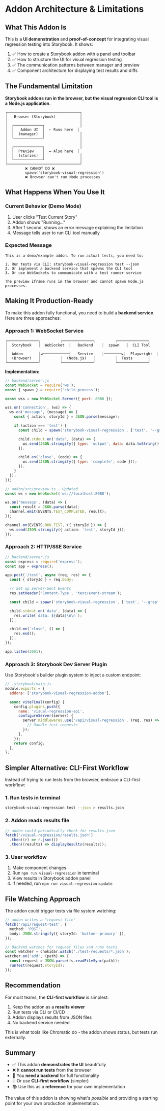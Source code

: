 # Addon Architecture & Limitations

## What This Addon Is

This is a **UI demonstration** and **proof-of-concept** for integrating visual regression testing into Storybook. It shows:

1. ✅ How to create a Storybook addon with a panel and toolbar
2. ✅ How to structure the UI for visual regression testing
3. ✅ The communication patterns between manager and preview
4. ✅ Component architecture for displaying test results and diffs

## The Fundamental Limitation

**Storybook addons run in the browser, but the visual regression CLI tool is a Node.js application.**

```
┌─────────────────────────────────┐
│   Browser (Storybook)           │
│                                 │
│  ┌─────────────┐                │
│  │   Addon UI  │  ← Runs here  │
│  │  (manager)  │                │
│  └─────────────┘                │
│                                 │
│  ┌─────────────┐                │
│  │  Preview    │  ← Also here  │
│  │  (stories)  │                │
│  └─────────────┘                │
└─────────────────────────────────┘
         ❌ CANNOT DO ❌
         spawn('storybook-visual-regression')
         ❌ Browser can't run Node processes
```

## What Happens When You Use It

### Current Behavior (Demo Mode)

1. User clicks "Test Current Story"
2. Addon shows "Running..."
3. After 1 second, shows an error message explaining the limitation
4. Message tells user to run CLI tool manually

### Expected Message

```
This is a demo/example addon. To run actual tests, you need to:

1. Run tests via CLI: storybook-visual-regression test --json
2. Or implement a backend service that spawns the CLI tool
3. Or use WebSockets to communicate with a test runner service

The preview iframe runs in the browser and cannot spawn Node.js processes.
```

## Making It Production-Ready

To make this addon fully functional, you need to build a **backend service**. Here are three approaches:

### Approach 1: WebSocket Service

```
┌──────────────┐         ┌──────────────┐         ┌──────────────┐
│  Storybook   │  WebSocket  │   Backend    │  spawn   │  CLI Tool    │
│  Addon       │◄────────────┤   Service    │────────►│  Playwright  │
│  (Browser)   │         │  (Node.js)   │         │  Tests       │
└──────────────┘         └──────────────┘         └──────────────┘
```

**Implementation:**

```javascript
// backend/server.js
const WebSocket = require('ws');
const { spawn } = require('child_process');

const wss = new WebSocket.Server({ port: 8080 });

wss.on('connection', (ws) => {
  ws.on('message', (message) => {
    const { action, storyId } = JSON.parse(message);

    if (action === 'test') {
      const child = spawn('storybook-visual-regression', ['test', '--grep', storyId, '--json']);

      child.stdout.on('data', (data) => {
        ws.send(JSON.stringify({ type: 'output', data: data.toString() }));
      });

      child.on('close', (code) => {
        ws.send(JSON.stringify({ type: 'complete', code }));
      });
    }
  });
});
```

```typescript
// addon/src/preview.ts - Updated
const ws = new WebSocket('ws://localhost:8080');

ws.on('message', (data) => {
  const result = JSON.parse(data);
  channel.emit(EVENTS.TEST_COMPLETED, result);
});

channel.on(EVENTS.RUN_TEST, ({ storyId }) => {
  ws.send(JSON.stringify({ action: 'test', storyId }));
});
```

### Approach 2: HTTP/SSE Service

```javascript
// backend/server.js
const express = require('express');
const app = express();

app.post('/test', async (req, res) => {
  const { storyId } = req.body;

  // Set up Server-Sent Events
  res.setHeader('Content-Type', 'text/event-stream');

  const child = spawn('storybook-visual-regression', ['test', '--grep', storyId, '--json']);

  child.stdout.on('data', (data) => {
    res.write(`data: ${data}\n\n`);
  });

  child.on('close', () => {
    res.end();
  });
});

app.listen(3001);
```

### Approach 3: Storybook Dev Server Plugin

Use Storybook's builder plugin system to inject a custom endpoint:

```javascript
// .storybook/main.js
module.exports = {
  addons: ['storybook-visual-regression-addon'],

  async viteFinal(config) {
    config.plugins.push({
      name: 'visual-regression-api',
      configureServer(server) {
        server.middlewares.use('/api/visual-regression', (req, res) => {
          // Handle test requests
        });
      },
    });
    return config;
  },
};
```

## Simpler Alternative: CLI-First Workflow

Instead of trying to run tests from the browser, embrace a CLI-first workflow:

### 1. Run tests in terminal

```bash
storybook-visual-regression test --json > results.json
```

### 2. Addon reads results file

```typescript
// addon could periodically check for results.json
fetch('/visual-regression/results.json')
  .then((r) => r.json())
  .then((results) => displayResults(results));
```

### 3. User workflow

1. Make component changes
2. Run `npm run visual-regression` in terminal
3. View results in Storybook addon panel
4. If needed, run `npm run visual-regression:update`

## File Watching Approach

The addon could trigger tests via file system watching:

```typescript
// addon writes a "request file"
fetch('/api/request-test', {
  method: 'POST',
  body: JSON.stringify({ storyId: 'button--primary' }),
});

// Backend watches for request files and runs tests
const watcher = chokidar.watch('./test-requests/*.json');
watcher.on('add', (path) => {
  const request = JSON.parse(fs.readFileSync(path));
  runTest(request.storyId);
});
```

## Recommendation

For most teams, the **CLI-first workflow** is simplest:

1. Keep the addon as a **results viewer**
2. Run tests via CLI or CI/CD
3. Addon displays results from JSON files
4. No backend service needed

This is what tools like Chromatic do - the addon shows status, but tests run externally.

## Summary

- ✅ This addon **demonstrates the UI** beautifully
- ❌ It **cannot run tests** from the browser
- 🔧 You **need a backend** for full functionality
- 💡 Or use **CLI-first workflow** (simpler)
- 📚 Use this as a **reference** for your own implementation

The value of this addon is showing what's _possible_ and providing a starting point for your own production implementation.
